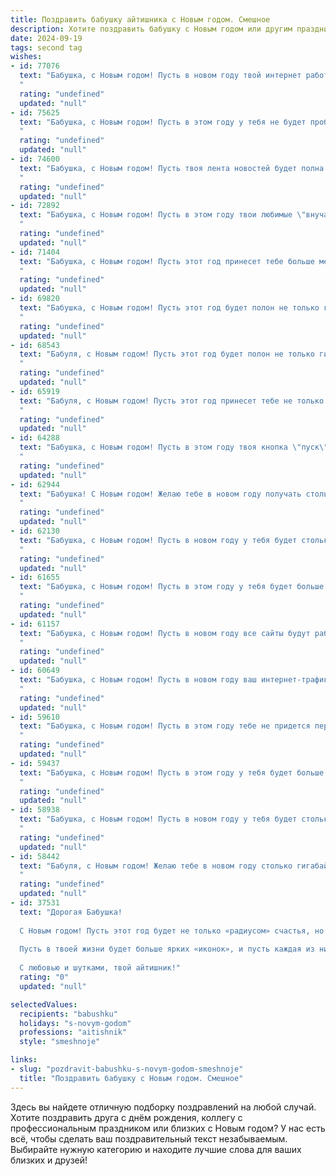 ```yaml
---
title: Поздравить бабушку айтишника с Новым годом. Смешное
description: Хотите поздравить бабушку с Новым годом или другим праздником? Наш ИИ создаст незабываемое поздравление, а вы обязательно выделитесь среди других.  
date: 2024-09-19
tags: second tag
wishes:
- id: 77076
  text: "Бабушка, с Новым годом! Пусть в новом году твой интернет работает без сбоев, а все программы обновляются без ошибок! 🎄 😜
  "
  rating: "undefined"
  updated: "null"
- id: 75625
  text: "Бабушка, с Новым годом! Пусть в этом году у тебя не будет проблем с Wi-Fi, а все обновления пройдут без сбоев! 🎄💻
  "
  rating: "undefined"
  updated: "null"
- id: 74600
  text: "Бабушка, с Новым годом! Пусть твоя лента новостей будет полна только радостных событий, а интернет-трафик никогда не иссякнет! 🥳  И чтобы новый год принес тебе мегабайты счастья и гигабайты здоровья!
  "
  rating: "undefined"
  updated: "null"
- id: 72892
  text: "Бабушка, с Новым годом! Пусть в этом году твои любимые \"внучата-айтишники\" подарят тебе не только обновленный антивирус, но и море любви, заботы и, конечно же, самых вкусных пельменей!
  "
  rating: "undefined"
  updated: "null"
- id: 71404
  text: "Бабушка, с Новым годом! Пусть этот год принесет тебе больше мегабайт счастья, гигагерц здоровья и терабайт любви!  😉  А чтобы ты не скучала, пусть внуки часто звонят и рассказывают тебе про свои новые игры! 😜
  "
  rating: "undefined"
  updated: "null"
- id: 69820
  text: "Бабушка, с Новым годом! Пусть этот год будет полон не только гигабайтами счастья, но и терабайтами здоровья!  😜  Пусть все баги в жизни решаются легко, как обновление ПО, а скорость жизни будет сравнима с 5G! 🎄
  "
  rating: "undefined"
  updated: "null"
- id: 68543
  text: "Бабуля, с Новым годом! Пусть этот год будет полон не только гигабайтов счастья, но и терабайтов здоровья!  А еще - чтобы все твои пароли были надежные, а обновления — только положительные! 😉
  "
  rating: "undefined"
  updated: "null"
- id: 65919
  text: "Бабуля, с Новым годом! Пусть этот год принесет тебе не только новые \"гигабайты\" счастья, но и пару \"мегабайт\" здоровья! 😜 Главное, не путай цифры в новогоднем салате, а то \"баг\" может испортить праздник! 😂🎄
  "
  rating: "undefined"
  updated: "null"
- id: 64288
  text: "Бабушка, с Новым годом! Пусть в этом году твоя кнопка \"пуск\"  никогда не зависает, а интернет работает без сбоев, даже когда ты залипаешь в видосики с котиками! 🎉
  "
  rating: "undefined"
  updated: "null"
- id: 62944
  text: "Бабушка! С Новым годом! Желаю тебе в новом году получать столько лайков, сколько у твоих любимых тикток-блогеров, и чтобы интернет-связь была настолько быстрой, что ты могла бы загрузить всю свою коллекцию рецептов за секунду! Пусть Новый год принесет тебе не только тортики, но и удачные обновления программного обеспечения! 😉
  "
  rating: "undefined"
  updated: "null"
- id: 62130
  text: "Бабушка, с Новым годом! Пусть в новом году у тебя будет столько гигабайтов счастья, сколько у твоих внуков гигабайтов трафика! 😜
  "
  rating: "undefined"
  updated: "null"
- id: 61655
  text: "Бабушка, с Новым годом! Пусть в этом году у тебя будет больше гигабайт счастья, мегаватт здоровья и терабайт позитива! И чтобы у твоего внука-айтишника, наконец-то, появился нормальный, человеческий телефон! 😉
  "
  rating: "undefined"
  updated: "null"
- id: 61157
  text: "Бабушка, с Новым годом! Пусть в новом году все сайты будут работать без сбоев, а обновления скачиваются мгновенно, даже без VPN! 😉
  "
  rating: "undefined"
  updated: "null"
- id: 60649
  text: "Бабушка, с Новым годом! Пусть в новом году ваш интернет-трафик будет безлимитным, все сайты загружаются мгновенно, а вирусы боятся вас, как огня! 😉
  "
  rating: "undefined"
  updated: "null"
- id: 59610
  text: "Бабушка, с Новым годом! Пусть в этом году тебе не придется переустанавливать Windows на мозгах, а все обновления на жизненный софт будут проходить без багов и зависаний!  🎉🍾🥂
  "
  rating: "undefined"
  updated: "null"
- id: 59437
  text: "Бабушка, с Новым годом! Пусть в этом году у тебя будет больше лайков, чем у всех блогеров, а скорость интернета - как в самых крутых айфонных играх! 😄🥳
  "
  rating: "undefined"
  updated: "null"
- id: 58938
  text: "Бабушка, с Новым годом! Пусть в новом году у тебя будет столько же гигабайтов счастья, сколько у твоего внука на айфоне!  😂🎉
  "
  rating: "undefined"
  updated: "null"
- id: 58442
  text: "Бабуля, с Новым годом! Желаю тебе в новом году столько гигабайт счастья, сколько твой любимый внук тратит на игры! Пусть в твоей жизни будет как можно больше радостных моментов, а вирусы обходят тебя стороной!
  "
  rating: "undefined"
  updated: "null"
- id: 37531
  text: "Дорогая Бабушка!
  
  С Новым годом! Пусть этот год будет не только «радиусом» счастья, но и «глюком», который вернёт в жизнь радость, теплоту и веселые моменты! Желаю, чтобы ошибками 404 были только незадачливые сайты, а в нашем доме всегда находился «пакет» с хорошими новостями!
  
  Пусть в твоей жизни будет больше ярких «иконок», и пусть каждая из них открывает двери к новым счастливым «программам». Пусть жизнь будет без «антивирусов» и «лагов», с бесконечным потоком любви и здоровья!
  
  С любовью и шутками, твой айтишник!"
  rating: "0"
  updated: "null"

selectedValues:
  recipients: "babushku"
  holidays: "s-novym-godom"
  professions: "aitishnik"
  style: "smeshnoje"

links:
- slug: "pozdravit-babushku-s-novym-godom-smeshnoje"
  title: "Поздравить бабушку с Новым годом. Смешное"
---
```


Здесь вы найдете отличную подборку поздравлений на любой случай. 
Хотите поздравить друга с днём рождения, коллегу с профессиональным праздником или близких с Новым годом? У нас есть всё, чтобы сделать ваш поздравительный текст незабываемым. Выбирайте нужную категорию и находите лучшие слова для ваших близких и друзей!
